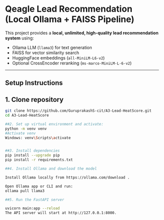 # Qeagle Lead Recommendation (Local Ollama + FAISS Pipeline)

This project provides a **local, unlimited, high-quality lead recommendation system** using:

- Ollama LLM (`llama3`) for text generation  
- FAISS for vector similarity search  
- HuggingFace embeddings (`all-MiniLM-L6-v2`)  
- Optional CrossEncoder reranking (`ms-marco-MiniLM-L-6-v2`)  

---

## **Setup Instructions**

## 1. Clone repository
```bash
git clone https://github.com/GuruprakashS-cit/A3-Lead-HeatScore.git
cd A3-Lead-HeatScore

##2. Set up virtual environment and activate:
python -m venv venv
#Activate venv
Windows: venv\Scripts\activate


##3. Install dependencies
pip install --upgrade pip
pip install -r requirements.txt

##4. Install Ollama and download the model

Install Ollama locally from https://ollama.com/download .

Open Ollama app or CLI and run: 
ollama pull llama3

##5. Run the FastAPI server

uvicorn main:app --reload
The API server will start at http://127.0.0.1:8000.